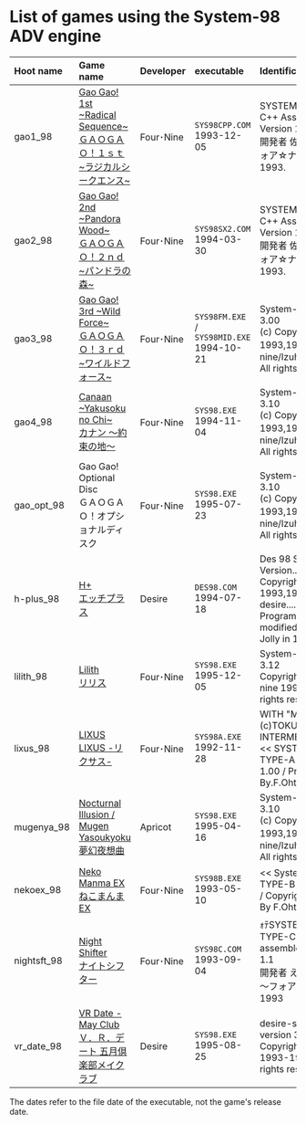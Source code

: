 # List of games using the System-98 ADV engine

| Hoot name   | Game name | Developer | executable | Identification string |
|:------------|:----------|:----------|:----------|:----------|
| gao1_98     | [Gao Gao! 1st ~Radical Sequence~<br/>ＧＡＯＧＡＯ！１ｓｔ ~ラジカルシークエンス~](https://vndb.org/v8694) | Four･Nine | `SYS98CPP.COM`<br/>1993-12-05 | SYSTEM-98 TYPE-C++ Assembler Version 1.0<br/>開発者 佐藤雅一 ～フォア☆ナイン～ 1993. |
| gao2_98     | [Gao Gao! 2nd ~Pandora Wood~<br/>ＧＡＯＧＡＯ！２ｎｄ ~パンドラの森~](https://vndb.org/v8695) | Four･Nine | `SYS98SX2.COM`<br/>1994-03-30 | SYSTEM-98 TYPE-C++ Assembler Version 1.1<br/>開発者 佐藤雅一 ～フォア☆ナイン～ 1993. |
| gao3_98     | [Gao Gao! 3rd ~Wild Force~<br/>ＧＡＯＧＡＯ！３ｒｄ ~ワイルドフォース~](https://vndb.org/v8696) | Four･Nine | `SYS98FM.EXE` / `SYS98MID.EXE`<br/>1994-10-21 | System-98 version 3.00<br/>(c) Copyright 1993,1994 four･nine/Izuho Saruta. All rights reserved. |
| gao4_98     | [Canaan ~Yakusoku no Chi~<br/>カナン ～約束の地～](https://vndb.org/v8697) | Four･Nine | `SYS98.EXE`<br/>1994-11-04 | System-98 version 3.10<br/>(c) Copyright 1993,1994 four･nine/Izuho Saruta. All rights reserved. |
| gao_opt_98  | Gao Gao! Optional Disc<br/>ＧＡＯＧＡＯ！オプショナルディスク | Four･Nine | `SYS98.EXE`<br/>1995-07-23 | System-98 version 3.10<br/>(c) Copyright 1993,1994 four･nine/Izuho Saruta. All rights reserved. |
| h-plus_98   | [H+<br/>エッチプラス](https://vndb.org/v8707) | Desire | `DES98.COM`<br/>1994-07-18 | Des 98 Special Version..<br/>Copyright (C) 1993,1994 by desire....<br/>Programed and modified by Madam Jolly   in 1994. |
| lilith_98   | [Lilith<br/>リリス](https://vndb.org/v8949) | Four･Nine | `SYS98.EXE`<br/>1995-12-05 | System-98 version 3.12<br/>Copyright (c) four-nine 1993-1995. All rights reserved. |
| lixus_98    | [LIXUS<br/>LIXUS -リクサス-](https://vndb.org/v37152) | Four･Nine | `SYS98A.EXE`<br/>1992-11-28 | WITH "MUSIC LALF" (c)TOKUMASHOTEN INTERMEDIA<br/>\<\< SYSTEM98 TYPE-A Version 1.00 / Program By.F.Ohtsuki \>\> |
| mugenya_98  | [Nocturnal Illusion / Mugen Yasoukyoku<br/>夢幻夜想曲](https://vndb.org/v725) | Apricot | `SYS98.EXE`<br/>1995-04-16 | System-98 version 3.10<br/>(c) Copyright 1993,1994 four･nine/Izuho Saruta. All rights reserved. |
| nekoex_98   | [Neko Manma EX<br/>ねこまんまEX](https://vndb.org/v37151) | Four･Nine | `SYS98B.EXE`<br/>1993-05-10 | \<\< System98 TYPE-B Version 0.E / Copyright (c) 1993 By F.Ohtsuki. \>\> |
| nightsft_98 | [Night Shifter<br/>ナイトシフター](https://vndb.org/v8982) | Four･Nine | `SYS98C.COM`<br/>1993-09-04 | ｫﾃSYSTEM-98 TYPE-C full assembler version 1.1<br/>開発者 えぬぱぱ頭羅 ～フォア☆ナイン～ 1993 |
| vr_date_98  | [VR Date - May Club<br/>Ｖ．Ｒ．デート 五月倶楽部メイクラブ](https://vndb.org/v190) | Desire | `SYS98.EXE`<br/>1995-08-25 | desire-system version 3.12<br/>Copyright (c) desire 1993-1995. All rights reserved. |

The dates refer to the file date of the executable, not the game's release date.

